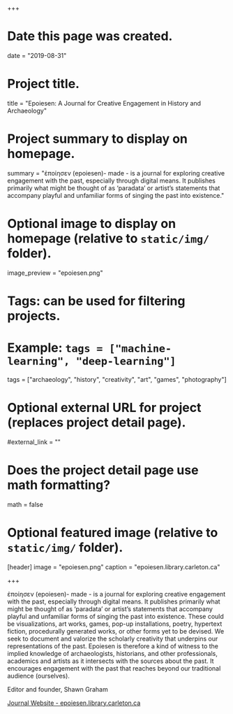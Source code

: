 +++
# Date this page was created.
date = "2019-08-31"

# Project title.
title = "Epoiesen: A Journal for Creative Engagement in History and Archaeology"

# Project summary to display on homepage.
summary = "ἐποίησεν (epoiesen)- made - is a journal for exploring creative engagement with the past, especially through digital means. It publishes primarily what might be thought of as ‘paradata’ or artist’s statements that accompany playful and unfamiliar forms of singing the past into existence."

# Optional image to display on homepage (relative to `static/img/` folder).
image_preview = "epoiesen.png"

# Tags: can be used for filtering projects.
# Example: `tags = ["machine-learning", "deep-learning"]`
tags = ["archaeology", "history", "creativity", "art", "games", "photography"]

# Optional external URL for project (replaces project detail page).
#external_link = ""

# Does the project detail page use math formatting?
math = false

# Optional featured image (relative to `static/img/` folder).
[header]
image = "epoiesen.png"
caption = "epoiesen.library.carleton.ca"

+++

ἐποίησεν (epoiesen)- made - is a journal for exploring creative engagement with the past, especially through digital means. It publishes primarily what might be thought of as ‘paradata’ or artist’s statements that accompany playful and unfamiliar forms of singing the past into existence. These could be visualizations, art works, games, pop-up installations, poetry, hypertext fiction, procedurally generated works, or other forms yet to be devised. We seek to document and valorize the scholarly creativity that underpins our representations of the past. Epoiesen is therefore a kind of witness to the implied knowledge of archaeologists, historians, and other professionals, academics and artists as it intersects with the sources about the past. It encourages engagement with the past that reaches beyond our traditional audience (ourselves).

Editor and founder, Shawn Graham

[Journal Website - epoiesen.library.carleton.ca](epoiesen.library.carleton.ca)
